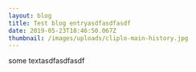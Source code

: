 ```yaml
---
layout: blog
title: Test blog entryasdfasdfasdf
date: 2019-05-23T18:46:50.067Z
thumbnail: /images/uploads/cliplo-main-history.jpg
---
```

some textasdfasdfasdf
